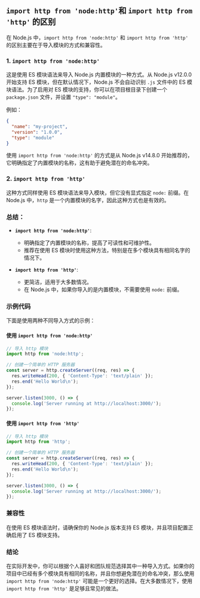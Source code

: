 ## `import http from 'node:http'`和 `import http from 'http'` 的区别
在 Node.js 中，`import http from 'node:http'` 和 `import http from 'http'` 的区别主要在于导入模块的方式和兼容性。

### 1. `import http from 'node:http'`

这是使用 ES 模块语法来导入 Node.js 内置模块的一种方式。从 Node.js v12.0.0 开始支持 ES 模块，但在默认情况下，Node.js 不会自动识别 `.js` 文件中的 ES 模块语法。为了启用对 ES 模块的支持，你可以在项目根目录下创建一个 `package.json` 文件，并设置 `"type": "module"`。

例如：

```json
{
  "name": "my-project",
  "version": "1.0.0",
  "type": "module"
}
```

使用 `import http from 'node:http'` 的方式是从 Node.js v14.8.0 开始推荐的，它明确指定了内置模块的名称，这有助于避免潜在的命名冲突。

### 2. `import http from 'http'`

这种方式同样使用 ES 模块语法来导入模块，但它没有显式指定 `node:` 前缀。在 Node.js 中，`http` 是一个内置模块的名字，因此这种方式也是有效的。

### 总结：

- **`import http from 'node:http'`**:
  - 明确指定了内置模块的名称，提高了可读性和可维护性。
  - 推荐在使用 ES 模块时使用这种方法，特别是在多个模块具有相同名字的情况下。

- **`import http from 'http'`**:
  - 更简洁，适用于大多数情况。
  - 在 Node.js 中，如果你导入的是内置模块，不需要使用 `node:` 前缀。

### 示例代码

下面是使用两种不同导入方式的示例：

#### 使用 `import http from 'node:http'`

```javascript
// 导入 http 模块
import http from 'node:http';

// 创建一个简单的 HTTP 服务器
const server = http.createServer((req, res) => {
  res.writeHead(200, { 'Content-Type': 'text/plain' });
  res.end('Hello World\n');
});

server.listen(3000, () => {
  console.log('Server running at http://localhost:3000/');
});
```

#### 使用 `import http from 'http'`

```javascript
// 导入 http 模块
import http from 'http';

// 创建一个简单的 HTTP 服务器
const server = http.createServer((req, res) => {
  res.writeHead(200, { 'Content-Type': 'text/plain' });
  res.end('Hello World\n');
});

server.listen(3000, () => {
  console.log('Server running at http://localhost:3000/');
});
```

### 兼容性

在使用 ES 模块语法时，请确保你的 Node.js 版本支持 ES 模块，并且项目配置正确启用了 ES 模块支持。

### 结论

在实际开发中，你可以根据个人喜好和团队规范选择其中一种导入方式。如果你的项目中已经有多个模块具有相同的名称，并且你想避免潜在的命名冲突，那么使用 `import http from 'node:http'` 可能是一个更好的选择。在大多数情况下，使用 `import http from 'http'` 是足够且常见的做法。